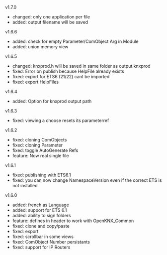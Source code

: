 v1.7.0
 - changed: only one application per file
 - added: output filename will be saved
 
v1.6.6
 - added: check for empty Parameter/ComObject Arg in Module
 - added: union memory view

v1.6.5
 - changed: knxprod.h will be saved in same folder as output.knxprod
 - fixed: Error on publish because HelpFile already exists
 - fixed: export for ETS6 (21/22) cant be imported
 - fixed: export HelpFiles

v1.6.4
 - added: Option for knxprod output path

v1.6.3
 - fixed: viewing a choose resets its parameterref

v1.6.2
 - fixed: cloning ComObjects
 - fixed: cloning Parameter
 - fixed: toggle AutoGenerate Refs
 - feature: Now real single file

v1.6.1
 - fixed: publishing with ETS6.1
 - fixed: you can now change NamespaceVersion even if the correct ETS is not installed

v1.6.0
 - added: french as Language
 - added: support for ETS 6.1
 - added: ability to sign folders
 - feature: defines in header to work with OpenKNX_Common
 - fixed: clone and copy/paste
 - fixed: export
 - fixed: scrollbar in some views
 - fixed: ComObject Number persistants
 - fixed: support for IP Routers
